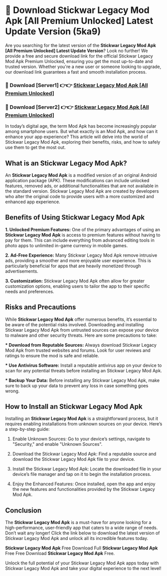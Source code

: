 # 🤖 Download Stickwar Legacy Mod Apk [All Premium Unlocked] Latest Update Version (5ka9)

Are you searching for the latest version of the <strong>Stickwar Legacy Mod Apk [All Premium Unlocked] Latest Update Version</strong>? Look no further! We provide a free and secure download link for the official Stickwar Legacy Mod Apk Premium Unlocked, ensuring you get the most up-to-date and trusted version. Whether you're a new user or someone looking to upgrade, our download link guarantees a fast and smooth installation process.


<h3>📌 Download [Server1] 👉👉 <a href="https://hapymods.com?title=Stickwar+Legacy+Mod+Apk&ref=3B1">Stickwar Legacy Mod Apk [All Premium Unlocked]</a></h3>

<h3>📌 Download [Server2] 👉👉 <a href="https://hapymods.com?title=Stickwar+Legacy+Mod+Apk&ref=3B1">Stickwar Legacy Mod Apk [All Premium Unlocked]</a></h3>


In today’s digital age, the term Mod Apk has become increasingly popular among smartphone users. But what exactly is an Mod Apk, and how can it enhance your app experience? This article will delve into the world of Stickwar Legacy Mod Apk, exploring their benefits, risks, and how to safely use them to get the most out.


<h2>What is an Stickwar Legacy Mod Apk?</h2>

An <strong>Stickwar Legacy Mod Apk</strong> is a modified version of an original Android application package (APK). These modifications can include unlocked features, removed ads, or additional functionalities that are not available in the standard version. Stickwar Legacy Mod Apk are created by developers who alter the original code to provide users with a more customized and enhanced app experience.


<h2>Benefits of Using Stickwar Legacy Mod Apk</h2>

<strong> 1. Unlocked Premium Features:</strong> One of the primary advantages of using an <strong>Stickwar Legacy Mod Apk</strong> is access to premium features without having to pay for them. This can include everything from advanced editing tools in photo apps to unlimited in-game currency in mobile games.

<strong> 2. Ad-Free Experience:</strong> Many Stickwar Legacy Mod Apk remove intrusive ads, providing a smoother and more enjoyable user experience. This is particularly beneficial for apps that are heavily monetized through advertisements.

<strong> 3. Customization:</strong> Stickwar Legacy Mod Apk often allow for greater customization options, enabling users to tailor the app to their specific needs and preferences.


<h2>Risks and Precautions</h2>

While <strong>Stickwar Legacy Mod Apk</strong> offer numerous benefits, it’s essential to be aware of the potential risks involved. Downloading and installing Stickwar Legacy Mod Apk from untrusted sources can expose your device to malware and other security threats. Here are some precautions to take:

<strong> * Download from Reputable Sources:</strong> Always download Stickwar Legacy Mod Apk from trusted websites and forums. Look for user reviews and ratings to ensure the mod is safe and reliable.

<strong> * Use Antivirus Software:</strong> Install a reputable antivirus app on your device to scan for any potential threats before installing an Stickwar Legacy Mod Apk.

<strong> * Backup Your Data:</strong> Before installing any Stickwar Legacy Mod Apk, make sure to back up your data to prevent any loss in case something goes wrong.


<h2>How to Install an Stickwar Legacy Mod Apk</h2>

Installing an <strong>Stickwar Legacy Mod Apk</strong> is a straightforward process, but it requires enabling installations from unknown sources on your device. Here’s a step-by-step guide:

 1. Enable Unknown Sources: Go to your device’s settings, navigate to "Security," and enable "Unknown Sources".

 2. Download the Stickwar Legacy Mod Apk: Find a reputable source and download the Stickwar Legacy Mod Apk file to your device.

 3. Install the Stickwar Legacy Mod Apk: Locate the downloaded file in your device’s file manager and tap on it to begin the installation process.

 4. Enjoy the Enhanced Features: Once installed, open the app and enjoy the new features and functionalities provided by the Stickwar Legacy Mod Apk.


<h2><strong>Conclusion</strong></h2>

The <strong>Stickwar Legacy Mod Apk</strong> is a must-have for anyone looking for a high-performance, user-friendly app that caters to a wide range of needs. Don’t wait any longer! Click the link below to download the latest version of Stickwar Legacy Mod Apk and unlock all its incredible features today.

<strong>Stickwar Legacy Mod Apk</strong> Free Download Full <strong>Stickwar Legacy Mod Apk</strong> Free Free Download <strong>Stickwar Legacy Mod Apk</strong> Free.

Unlock the full potential of your Stickwar Legacy Mod Apk apps today with Stickwar Legacy Mod Apk and take your digital experience to the next level!